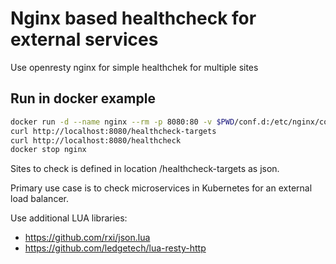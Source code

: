 # Nginx based healthcheck for external services

Use openresty nginx for simple healthchek for multiple sites

## Run in docker example

```bash
docker run -d --name nginx --rm -p 8080:80 -v $PWD/conf.d:/etc/nginx/conf.d openresty/openresty:1.21.4.1-0-bullseye-fat
curl http://localhost:8080/healthcheck-targets
curl http://localhost:8080/healthcheck
docker stop nginx
```

Sites to check is defined in location /healthcheck-targets as json.

Primary use case is to check microservices in Kubernetes for an external load balancer.

Use additional LUA libraries:

* https://github.com/rxi/json.lua
* https://github.com/ledgetech/lua-resty-http
